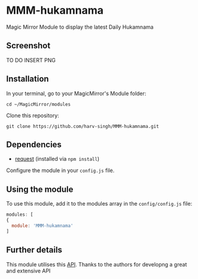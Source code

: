 # MMM-hukamnama
Magic Mirror Module to display the latest Daily Hukamnama 


## Screenshot
TO DO INSERT PNG


## Installation

In your terminal, go to your MagicMirror's Module folder:
````
cd ~/MagicMirror/modules
````

Clone this repository:
````
git clone https://github.com/harv-singh/MMM-hukamnama.git
````

## Dependencies
- [request](https://www.npmjs.com/package/request) (installed via `npm install`)

Configure the module in your `config.js` file.

## Using the module

To use this module, add it to the modules array in the `config/config.js` file:
````javascript
modules: [
{
  module: 'MMM-hukamnama'	
]
````

## Further details

This module utilises this [API](https://github.com/GurbaniNow/api). Thanks to the authors for developng a great and extensive API 
